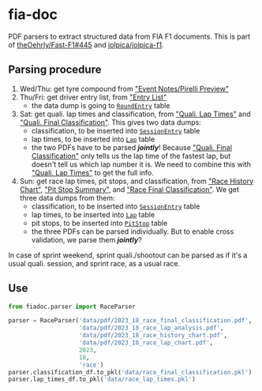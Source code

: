 # fia-doc

PDF parsers to extract structured data from FIA F1 documents. This is part of [theOehrly/Fast-F1#445](https://github.com/theOehrly/Fast-F1/issues/445) and [jolpica/jolpica-f1](https://github.com/jolpica/jolpica-f1).


## Parsing procedure

1. Wed/Thu: get tyre compound from ["Event Notes/Pirelli Preview"](https://www.fia.com/sites/default/files/decision-document/2023%20United%20States%20Grand%20Prix%20-%20Event%20Notes%20-%20Pirelli%20Preview.pdf)
1. Thu/Fri: get driver entry list, from ["Entry List"](https://www.fia.com/sites/default/files/decision-document/2023%20United%20States%20Grand%20Prix%20-%20Entry%20List.pdf)
    * the data dump is going to [`RoundEntry`](https://github.com/jolpica/jolpica-f1/blob/main/jolpica/formula_one/models/database.svg) table
1. Sat: get quali. lap times and classification, from ["Quali. Lap Times"](https://www.fia.com/sites/default/files/2023_19_usa_f1_q0_timing_qualifyingsessionlaptimes_v01.pdf) and ["Quali. Final Classification"](https://www.fia.com/sites/default/files/doc_20_-_2023_united_states_grand_prix_-_final_qualifying_classification.pdf). This gives two data dumps:
    * classification, to be inserted into [`SessionEntry`](https://github.com/jolpica/jolpica-f1/blob/main/jolpica/formula_one/models/database.svg) table
    * lap times, to be inserted into [`Lap`](https://github.com/jolpica/jolpica-f1/blob/main/jolpica/formula_one/models/database.svg) table
    * the two PDFs have to be parsed *__jointly__*! Because ["Quali. Final Classification"](https://www.fia.com/sites/default/files/doc_20_-_2023_united_states_grand_prix_-_final_qualifying_classification.pdf) only tells us the lap time of the fastest lap, but doesn't tell us which lap number it is. We need to combine this with ["Quali. Lap Times"](https://www.fia.com/sites/default/files/2023_19_usa_f1_q0_timing_qualifyingsessionlaptimes_v01.pdf) to get the full info.
1. Sun: get race lap times, pit stops, and classification, from ["Race History Chart"](https://www.fia.com/sites/default/files/2023_19_usa_f1_r0_timing_racehistorychart_v01.pdf), ["Pit Stop Summary"](https://www.fia.com/sites/default/files/2023_19_usa_f1_r0_timing_racepitstopsummary_v01.pdf), and ["Race Final Classification"](https://www.fia.com/sites/default/files/doc_66_-_2023_united_states_grand_prix_-_final_race_classification.pdf). We get three data dumps from them:
    * classification, to be inserted into [`SessionEntry`](https://github.com/jolpica/jolpica-f1/blob/main/jolpica/formula_one/models/database.svg) table
    * lap times, to be inserted into [`Lap`](https://github.com/jolpica/jolpica-f1/blob/main/jolpica/formula_one/models/database.svg) table
    * pit stops, to be inserted into [`PitStop`](https://github.com/jolpica/jolpica-f1/blob/main/jolpica/formula_one/models/database.svg) table
    * the three PDFs can be parsed individually. But to enable cross validation, we parse them *__jointly__*?

In case of sprint weekend, sprint quali./shootout can be parsed as if it's a usual quali. session, and sprint race, as a usual race.


## Use

```python
from fiadoc.parser import RaceParser

parser = RaceParser('data/pdf/2023_18_race_final_classification.pdf',
                    'data/pdf/2023_18_race_lap_analysis.pdf',
                    'data/pdf/2023_18_race_history_chart.pdf',
                    'data/pdf/2023_18_race_lap_chart.pdf',
                    2023,
                    18,
                    'race')
parser.classification_df.to_pkl('data/race_final_classification.pkl')
parser.lap_times_df.to_pkl('data/race_lap_times.pkl')
```
